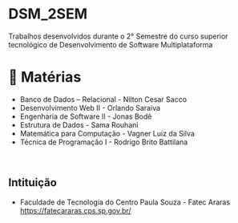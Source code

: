 # DSM_2SEM
Trabalhos desenvolvidos durante o 2° Semestre do curso superior tecnológico de Desenvolvimento de Software Multiplataforma 

# :closed_book: Matérias

- Banco de Dados – Relacional - Nilton Cesar Sacco <br/>
- Desenvolvimento Web II - Orlando Saraiva <br/>
- Engenharia de Software II - Jonas Bodê <br/>
- Estrutura de Dados - Sama Rouhani  <br/>
- Matemática para Computação - Vagner Luiz da Silva  <br/>
- Técnica de Programação I - Rodrigo Brito Battilana  <br/>


<br>

## Intituição
- Faculdade de Tecnologia do Centro Paula Souza - Fatec Araras<br/>
https://fatecararas.cps.sp.gov.br/

<br>
